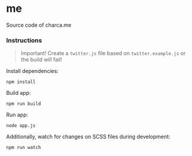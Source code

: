 # me
Source code of charca.me

### Instructions

> Important! Create a `twitter.js` file based on `twitter.example.js` or the build will fail!

Install dependencies:

```
npm install
```

Build app:

```
npm run build
```

Run app:

```
node app.js
```

Additionally, watch for changes on SCSS files during development:

```
npm run watch
```
